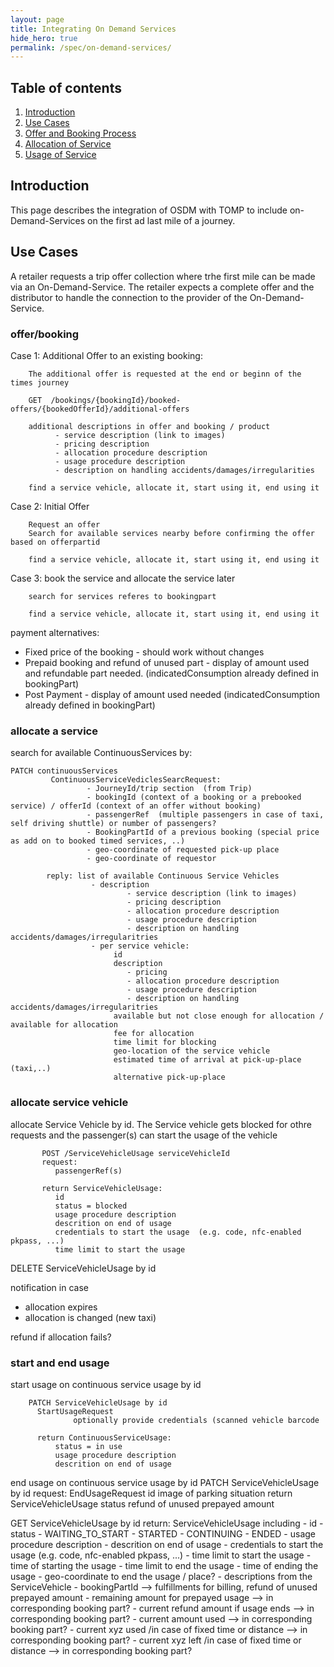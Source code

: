 ```yaml
---
layout: page
title: Integrating On Demand Services
hide_hero: true
permalink: /spec/on-demand-services/
---
```

## Table of contents

1. [Introduction](#introduction)
2. [Use Cases](#useCases)
3. [Offer and Booking Process](#Booking)
4. [Allocation of Service](#Allocation)
5. [Usage of Service](#Usage)

## Introduction <a name="introduction">

This page describes the integration of OSDM with TOMP to include on-Demand-Services on the first ad last mile of a journey.


## Use Cases <a name="useCases">

A retailer requests a trip offer collection where trhe first mile can be made via an On-Demand-Service. The retailer expects a complete offer and the distributor to handle the connection to the provider of the On-Demand-Service.


### offer/booking <a name="booking">

Case 1: Additional Offer to an existing booking:

        The additional offer is requested at the end or beginn of the times journey

        GET  /bookings/{bookingId}/booked-offers/{bookedOfferId}/additional-offers

        additional descriptions in offer and booking / product
              - service description (link to images)
              - pricing description
              - allocation procedure description
              - usage procedure description
              - description on handling accidents/damages/irregularities     

        find a service vehicle, allocate it, start using it, end using it

Case 2: Initial Offer

        Request an offer 
        Search for available services nearby before confirming the offer based on offerpartid

        find a service vehicle, allocate it, start using it, end using it


Case 3: book the service and allocate the service later

        search for services referes to bookingpart

        find a service vehicle, allocate it, start using it, end using it


payment alternatives:

  - Fixed price of the booking
            - should work without changes
  - Prepaid booking and refund of unused part
            - display of amount used and refundable part needed. (indicatedConsumption already defined in bookingPart)
  - Post Payment
            - display of amount used needed (indicatedConsumption already defined in bookingPart)
    


### allocate a service <a name="allocation">


search for available ContinuousServices by:

    PATCH continuousServices
             ContinuousServiceVediclesSearcRequest:
                     - JourneyId/trip section  (from Trip)
                     - bookingId (context of a booking or a prebooked service) / offerId (context of an offer without booking)
                     - passengerRef  (multiple passengers in case of taxi, self driving shuttle) or number of passengers?
                     - BookingPartId of a previous booking (special price as add on to booked timed services, ..)
                     - geo-coordinate of requested pick-up place
                     - geo-coordinate of requestor

            reply: list of available Continuous Service Vehicles
                      - description
                              - service description (link to images)
                              - pricing description
                              - allocation procedure description
                              - usage procedure description
                              - description on handling accidents/damages/irregularitries       
                      - per service vehicle:
                           id
                           description
                              - pricing
                              - allocation procedure description
                              - usage procedure description
                              - description on handling accidents/damages/irregularitries
                           available but not close enough for allocation / available for allocation
                           fee for allocation
                           time limit for blocking
                           geo-location of the service vehicle
                           estimated time of arrival at pick-up-place (taxi,..)
                           alternative pick-up-place

### allocate service vehicle

allocate Service Vehicle by id. The Service vehicle gets blocked for othre requests and the passenger(s) can start the usage of the vehicle

           POST /ServiceVehicleUsage serviceVehicleId 
           request:
              passengerRef(s)
           
           return ServiceVehicleUsage:
              id
              status = blocked
              usage procedure description
              descrition on end of usage
              credentials to start the usage  (e.g. code, nfc-enabled pkpass, ...)
              time limit to start the usage

DELETE ServiceVehicleUsage by id
            


notification in case
  - allocation expires
  - allocation is changed (new taxi)

refund if allocation fails?



### start and end usage <a name="usage">


start usage on continuous service usage by id

        PATCH ServiceVehicleUsage by id
          StartUsageRequest
                  optionally provide credentials (scanned vehicle barcode   
                  
          return ContinuousServiceUsage: 
              status = in use
              usage procedure description
              descrition on end of usage        
    
end usage on continuous service usage by id
          PATCH ServiceVehicleUsage by id
          request:
             EndUsageRequest
                id
                image of parking situation
          return ServiceVehicleUsage
             status
             refund of unused prepayed amount

GET ServiceVehicleUsage by id
    return:   ServiceVehicleUsage including
              - id
              - status
                  - WAITING_TO_START
                  - STARTED
                  - CONTINUING
                  - ENDED
              - usage procedure description
              - descrition on end of usage
              - credentials to start the usage  (e.g. code, nfc-enabled pkpass, ...)
              - time limit to start the usage
              - time of starting the usage
              - time limit to end the usage
              - time of ending the usage
              - geo-coordinate to end the usage / place?
              - descriptions from the ServiceVehicle
              - bookingPartId                                          --> fulfillments for billing, refund of unused prepayed amount
              - remaining amount for prepayed usage                    --> in corresponding booking part?
              - current refund amount if usage ends                    --> in corresponding booking part?
              - current amount used                                    --> in corresponding booking part?
              - current xyz used  /in case of fixed time or distance   --> in corresponding booking part?
              - current xyz left  /in case of fixed time or distance   --> in corresponding booking part?




